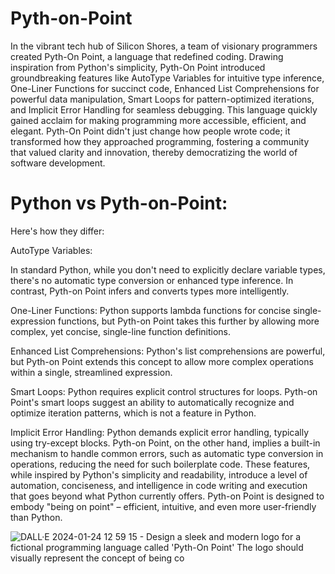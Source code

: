 # Pyth-on-Point

In the vibrant tech hub of Silicon Shores, a team of visionary programmers created Pyth-On Point, a language that redefined coding. Drawing inspiration from Python's simplicity, Pyth-On Point introduced groundbreaking features like AutoType Variables for intuitive type inference, One-Liner Functions for succinct code, Enhanced List Comprehensions for powerful data manipulation, Smart Loops for pattern-optimized iterations, and Implicit Error Handling for seamless debugging. This language quickly gained acclaim for making programming more accessible, efficient, and elegant. Pyth-On Point didn't just change how people wrote code; it transformed how they approached programming, fostering a community that valued clarity and innovation, thereby democratizing the world of software development.




# Python vs Pyth-on-Point:

Here's how they differ:

AutoType Variables:

In standard Python, while you don't need to explicitly declare variable types, there's no automatic type conversion or enhanced type 
inference. In contrast, Pyth-on Point infers and converts types more intelligently.

One-Liner Functions:
Python supports lambda functions for concise single-expression functions, but Pyth-on Point takes this further by allowing more complex, yet 
concise, single-line function definitions.

Enhanced List Comprehensions:
Python's list comprehensions are powerful, but Pyth-on Point extends this concept to allow more complex operations within a single, 
streamlined expression.

Smart Loops:
Python requires explicit control structures for loops. Pyth-on Point's smart loops suggest an ability to automatically recognize and 
optimize iteration patterns, which is not a feature in Python.

Implicit Error Handling:
Python demands explicit error handling, typically using try-except blocks. Pyth-on Point, on the other hand, implies a built-in mechanism to 
handle common errors, such as automatic type conversion in operations, reducing the need for such boilerplate code.
These features, while inspired by Python's simplicity and readability, introduce a level of automation, conciseness, and intelligence in 
code writing and execution that goes beyond what Python currently offers. Pyth-on Point is designed to embody "being on point" – efficient, 
intuitive, and even more user-friendly than Python.




![DALL·E 2024-01-24 12 59 15 - Design a sleek and modern logo for a fictional programming language called 'Pyth-On Point'  The logo should visually represent the concept of being co](https://github.com/emmetgingerichLMU/Pyth-on-Point/assets/16505410/8e6b66bd-ca34-4ed7-b1e7-73bb6151add6)


